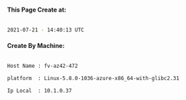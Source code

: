 
   
#### This Page Create at:

```bash

2021-07-21 - 14:40:13 UTC

```

#### Create By Machine:

```bash

Host Name : fv-az42-472

platform  : Linux-5.8.0-1036-azure-x86_64-with-glibc2.31

Ip Local  : 10.1.0.37

```

